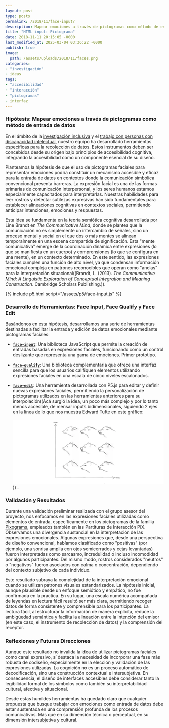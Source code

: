```yaml
---
layout: post
type: posts
permalink: /2018/11/face-input/
description: Mapear emociones a través de pictogramas como método de entrada de datos en el contexto de la creación de interfaces digitales ¿Es más claro ingresar una emoción o un número?
title: "HTML input: Pictograma"
date: 2018-11-11 20:15:05 -0000
last_modified_at: 2025-03-04 03:36:22 -0000
publish: true
image:
  path: /assets/uploads/2018/11/faces.png
categories:
- "investigación"
- ideas
tags:
- "accesibilidad"
- "interacción"
- "pictogramas"
- interfaz
---
```

### Hipótesis: Mapear emociones a través de pictogramas como método de entrada de datos

En el ámbito de la [investigación inclusiva](http://accesibilidad-inclusion.cl) y el [trabajo con personas con discapacidad intelectual](https://dl.acm.org/doi/10.1145/3385010.3385023), nuestro equipo ha desarrollado herramientas específicas para la recolección de datos. Estos instrumentos deben ser concebidos desde su origen bajo principios de accesibilidad cognitiva, integrando la accesibilidad como un componente esencial de su diseño.

Planteamos la hipótesis de que el uso de pictogramas faciales para representar emociones podría constituir un mecanismo accesible y eficaz para la entrada de datos en contextos donde la comunicación simbólica convencional presenta barreras. La expresión facial es una de las formas primarias de comunicación interpersonal, y los seres humanos estamos especialmente capacitados para interpretarlas. Nuestras habilidades para leer rostros y detectar sutilezas expresivas han sido fundamentales para establecer alineaciones cognitivas en contextos sociales, permitiendo anticipar intenciones, emociones y respuestas.

Esta idea se fundamenta en la teoría semiótica cognitiva desarrollada por Line Brandt en *The Communicative Mind*, donde se plantea que la comunicación no es simplemente un intercambio de señales, sino un proceso mental y social en el que dos o más mentes se alinean temporalmente en una escena compartida de significación. Esta "mente comunicativa" emerge de la coordinación dinámica entre expresiones (lo que se manifiesta en un cuerpo) y comprensiones (lo que se configura en una mente), en un contexto determinado. En este sentido, las expresiones faciales cumplen una función de alto nivel, ya que condensan información emocional compleja en patrones reconocibles que operan como "anclas" para la interpretación situacional((Brandt, L. (2013). *The Communicative Mind: A Linguistic Exploration of Conceptual Integration and Meaning Construction*. Cambridge Scholars Publishing.)). 

<div id="canvasContainer"></div>
<div id="qualification">
  <div id="val" style="font-family: Barlow; font-size: 4rem"></div>
</div>
{% include p5.html script="/assets/p5/face-input.js" %}

### Desarrollo de Herramientas: Face Input, Face Qualify y Face Edit

Basándonos en esta hipótesis, desarrollamos una serie de herramientas destinadas a facilitar la entrada y edición de datos emocionales mediante pictogramas faciales:

- **[```face-input```](https://github.com/hspencer/face-input)**: Una biblioteca JavaScript que permite la creación de entradas basadas en expresiones faciales, funcionando como un control deslizante que representa una gama de emociones. Primer prototipo.

- **[```face-qualify```](https://github.com/hspencer/face-qualify)**: Una biblioteca complementaria que ofrece una interfaz sencilla para que los usuarios califiquen elementos utilizando expresiones faciales en una escala de cinco niveles escalonados. 

- **[```face-edit```](https://github.com/hspencer/face-edit)**: Una herramienta desarrollada con P5.js para editar y definir nuevas expresiones faciales, permitiendo la personalización de pictogramas utilizados en las herramientas anteriores para su interpolación((Acá surgió la idea, un poco más complejo y por lo tanto menos accesible, de mensar inputs bidimensionales, siguiendo 2 ejes en la línea de lo que nos muestra Edward Tufte en este gráfico: <br><br>![](/assets/uploads/2018/11/tufte-wolf.png))) .

### Validación y Resultados

Durante una validación preliminar realizada con el grupo asesor del proyecto, nos enfocamos en las expresiones faciales utilizadas como elementos de entrada, específicamente en los pictogramas de la familia [Pixograms](https://eadpucv.github.io/pixograms/), empleados también en las Partituras de Interacción PiX. Observamos una divergencia sustancial en la interpretación de las expresiones emocionales. Algunas expresiones que, desde una perspectiva de diseño convencional, habíamos clasificado como "positivas" (por ejemplo, una sonrisa amplia con ojos semicerrados y cejas levantadas) fueron interpretadas como sarcasmo, incredulidad o incluso incomodidad por algunos participantes. Del mismo modo, rostros considerados "neutros" o "negativos" fueron asociados con calma o concentración, dependiendo del contexto subjetivo de cada individuo.

Este resultado subraya la complejidad de la interpretación emocional cuando se utilizan patrones visuales estandarizados. La hipótesis inicial, aunque plausible desde un enfoque semiótico y empático, no fue confirmada en la práctica. En su lugar, una escala numérica acompañada de leyendas en lectura fácil resultó ser más clara, permitiendo recoger datos de forma consistente y comprensible para los participantes. La lectura fácil, al estructurar la información de manera explícita, reduce la ambigüedad semántica y facilita la alineación entre la intención del emisor (en este caso, el instrumento de recolección de datos) y la comprensión del receptor.

### Reflexiones y Futuras Direcciones

Aunque este resultado no invalida la idea de utilizar pictogramas faciales como canal expresivo, sí destaca la necesidad de incorporar una fase más robusta de codiseño, especialmente en la elección y validación de las expresiones utilizadas. La cognición no es un proceso automático de decodificación, sino una construcción contextual e intersubjetiva. En consecuencia, el diseño de interfaces accesibles debe considerar tanto la legibilidad formal de los símbolos como también su interpretabilidad cultural, afectiva y situacional.

Desde estas humildes herramientas ha quedado claro que cualquier propuesta que busque trabajar con emociones como entrada de datos debe estar sustentada en una comprensión profunda de los procesos comunicativos. Más que en su dimensión técnica o perceptual, en su dimensión intersubjetiva y cultural.